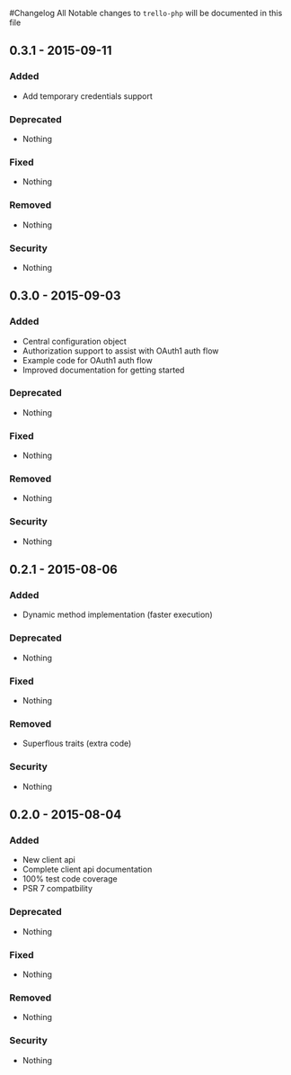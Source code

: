 #Changelog
All Notable changes to `trello-php` will be documented in this file

## 0.3.1 - 2015-09-11

### Added
- Add temporary credentials support

### Deprecated
- Nothing

### Fixed
- Nothing

### Removed
- Nothing

### Security
- Nothing

## 0.3.0 - 2015-09-03

### Added
- Central configuration object
- Authorization support to assist with OAuth1 auth flow
- Example code for OAuth1 auth flow
- Improved documentation for getting started

### Deprecated
- Nothing

### Fixed
- Nothing

### Removed
- Nothing

### Security
- Nothing

## 0.2.1 - 2015-08-06

### Added
- Dynamic method implementation (faster execution)

### Deprecated
- Nothing

### Fixed
- Nothing

### Removed
- Superflous traits (extra code)

### Security
- Nothing

## 0.2.0 - 2015-08-04

### Added
- New client api
- Complete client api documentation
- 100% test code coverage
- PSR 7 compatbility

### Deprecated
- Nothing

### Fixed
- Nothing

### Removed
- Nothing

### Security
- Nothing
